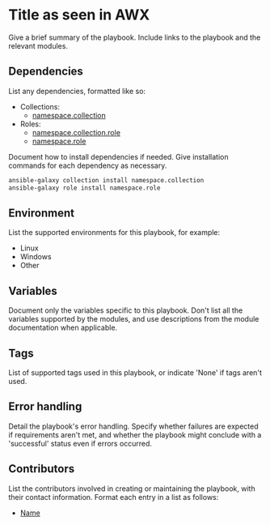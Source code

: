 # Title as seen in AWX

Give a brief summary of the playbook. Include links to the playbook and the
relevant modules.

## Dependencies

List any dependencies, formatted like so:

- Collections:
  - [namespace.collection](link)
- Roles:
  - [namespace.collection.role](link)
  - [namespace.role](link)

Document how to install dependencies if needed. Give installation commands
for each dependency as necessary.

```bash
ansible-galaxy collection install namespace.collection
ansible-galaxy role install namespace.role
```

## Environment

List the supported environments for this playbook, for example:

- Linux
- Windows
- Other

## Variables

Document only the variables specific to this playbook. Don't list all the
variables supported by the modules, and use descriptions from the module
documentation when applicable.

## Tags

List of supported tags used in this playbook, or indicate 'None' if tags
aren't used.

## Error handling

Detail the playbook's error handling. Specify whether failures are expected if
requirements aren't met, and whether the playbook might conclude with a
'successful' status even if errors occurred.

## Contributors

List the contributors involved in creating or maintaining the playbook, with
their contact information. Format each entry in a list as follows:

- [Name](email)
